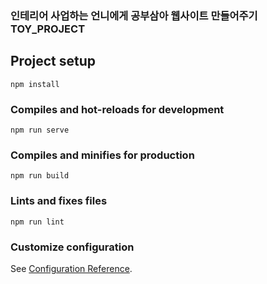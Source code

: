 ### 인테리어 사업하는 언니에게 공부삼아 웹사이트 만들어주기 TOY_PROJECT


## Project setup
```
npm install
```

### Compiles and hot-reloads for development
```
npm run serve
```

### Compiles and minifies for production
```
npm run build
```

### Lints and fixes files
```
npm run lint
```

### Customize configuration
See [Configuration Reference](https://cli.vuejs.org/config/).
